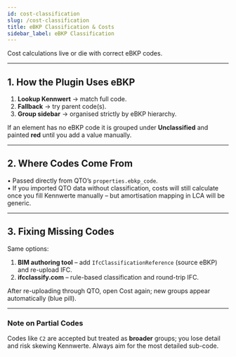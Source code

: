 ```yaml
---
id: cost-classification
slug: /cost-classification
title: eBKP Classification & Costs
sidebar_label: eBKP Classification
---
```


Cost calculations live or die with correct eBKP codes.

---

## 1. How the Plugin Uses eBKP

1. **Lookup Kennwert** → match full code.  
2. **Fallback** → try parent code(s).  
3. **Group sidebar** → organised strictly by eBKP hierarchy.

If an element has no eBKP code it is grouped under **Unclassified** and painted **red** until you add a value manually.

---

## 2. Where Codes Come From

• Passed directly from QTO’s `properties.ebkp_code`.  
• If you imported QTO data without classification, costs will still calculate once you fill Kennwerte manually – but amortisation mapping in LCA will be generic.

---

## 3. Fixing Missing Codes

Same options:

1. **BIM authoring tool** – add `IfcClassificationReference` (source eBKP) and re-upload IFC.  
2. **ifcclassify.com** – rule-based classification and round-trip IFC.

After re-uploading through QTO, open Cost again; new groups appear automatically (blue pill).

---

### Note on Partial Codes

Codes like `C2` are accepted but treated as **broader** groups; you lose detail and risk skewing Kennwerte. Always aim for the most detailed sub-code. 